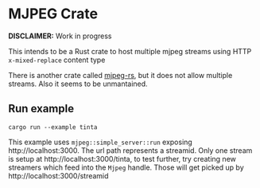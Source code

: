 # MJPEG Crate

**DISCLAIMER:** Work in progress

This intends to be a Rust crate to host multiple mjpeg streams using HTTP `x-mixed-replace` content type

There is another crate called
[mjpeg-rs](https://github.com/t924417424/mjpeg_rs.git), but it does not allow
multiple streams. Also it seems to be unmantained.

## Run example

```console
cargo run --example tinta
```

This example uses `mjpeg::simple_server::run` exposing http://localhost:3000.
The url path represents a streamid. Only one stream is setup at
http://localhost:3000/tinta, to test further, try creating new streamers which
feed into the `Mjpeg` handle. Those will get picked up by
http://localhost:3000/streamid